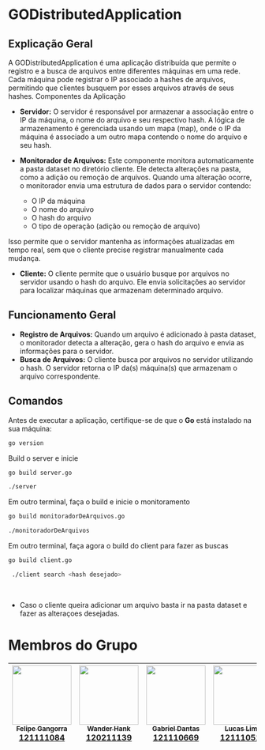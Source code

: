 # GODistributedApplication
## Explicação Geral

A GODistributedApplication é uma aplicação distribuída que permite o registro e a busca de arquivos entre diferentes máquinas em uma rede. Cada máquina pode registrar o IP associado a hashes de arquivos, permitindo que clientes busquem por esses arquivos através de seus hashes.
Componentes da Aplicação

- **Servidor:** O servidor é responsável por armazenar a associação entre o IP da máquina, o nome do arquivo e seu respectivo hash. A lógica de armazenamento é gerenciada usando um mapa (map), onde o IP da máquina é associado a um outro mapa contendo o nome do arquivo e seu hash.

- **Monitorador de Arquivos:** Este componente monitora automaticamente a pasta dataset no diretório cliente. Ele detecta alterações na pasta, como a adição ou remoção de arquivos. Quando uma alteração ocorre, o monitorador envia uma estrutura de dados para o servidor contendo:
   - O IP da máquina
   - O nome do arquivo
   - O hash do arquivo
   - O tipo de operação (adição ou remoção de arquivo)

Isso permite que o servidor mantenha as informações atualizadas em tempo real, sem que o cliente precise registrar manualmente cada mudança.

- **Cliente:** O cliente permite que o usuário busque por arquivos no servidor usando o hash do arquivo. Ele envia solicitações ao servidor para localizar máquinas que armazenam determinado arquivo.

## Funcionamento Geral

- **Registro de Arquivos:** Quando um arquivo é adicionado à pasta dataset, o monitorador detecta a alteração, gera o hash do arquivo e envia as informações para o servidor.
- **Busca de Arquivos:** O cliente busca por arquivos no servidor utilizando o hash. O servidor retorna o IP da(s) máquina(s) que armazenam o arquivo correspondente.

## Comandos

Antes de executar a aplicação, certifique-se de que o **Go** está instalado na sua máquina:

```bash
go version
```

Build o server e inicie
```bash
go build server.go
```
```bash
./server
```

Em outro terminal, faça o build e inicie o monitoramento
```bash
go build monitoradorDeArquivos.go
```
```bash
./monitoradorDeArquivos
```

Em outro terminal, faça agora o build do client para fazer as buscas
```bash
go build client.go
```
```bash
 ./client search <hash desejado>
```

<br>

- Caso o cliente queira adicionar um arquivo basta ir na pasta dataset e fazer as alteraçoes desejadas.

# Membros do Grupo
| [<img src="https://avatars.githubusercontent.com/u/87813261?v=4" width="120px;" /><br /><sub><b>Felipe Gangorra</b></sub><br />121111084](https://github.com/felipegangorra)<br /> | [<img src="https://avatars.githubusercontent.com/u/87827786?v=4 " width="120px;"/><br /><sub><b>Wander Hank</b></sub><br />120211139](https://github.com/wanderhank)<br /> | [<img src="https://avatars.githubusercontent.com/u/96066029?v=4" width="120px;"/><br /><sub><b>Gabriel Dantas</b></sub><br />121110669](https://github.com/gabrieldantasoli)<br /> | [<img src="https://avatars.githubusercontent.com/u/96154109?v=4" width="120px;"/><br /><sub><b>Lucas Lima</b></sub><br />121110517](https://github.com/lucaslimasilvafoligem)<br /> |
| :---: | :---: | :---: | :---: |




